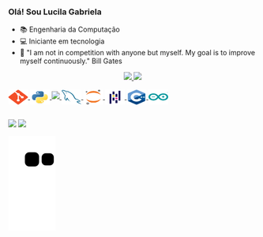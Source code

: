 ### Olá! Sou Lucila Gabriela

- 📚 Engenharia da Computação
- 💻 Iniciante em tecnologia
- 💭 "I am not in competition with anyone but myself. My goal is to improve myself continuously." Bill Gates

<div align="center">
  <a href="https://github.com/lucilagabriela">
  <img height="160em" src="https://github-readme-stats.vercel.app/api?username=lucilagabriela&show_icons=true&theme=dracula&include_all_commits=true&count_private=true"/>
  <img height="140em" src="https://github-readme-stats.vercel.app/api/top-langs/?username=lucilagabriela&layout=compact&langs_count=7&theme=dracula"/>
</div>
<div style="display: inline_block"><br>
  <img align="center" alt="luci-git" height="30" width="40" src="https://raw.githubusercontent.com/devicons/devicon/master/icons/git/git-original.svg">
  <img align="center" alt="luci-py" height="30" width="40" src="https://raw.githubusercontent.com/devicons/devicon/master/icons/python/python-original.svg">
  <img src="https://cdn.jsdelivr.net/gh/devicons/devicon/icons/adonisjs/adonisjs-original.svg" />
  <img align="center" alt="luci-mysql" height="30" width="40" src="https://raw.githubusercontent.com/devicons/devicon/master/icons/mysql/mysql-original.svg">
  <img align="center" alt="luci-jupyter" height="30" width="40" src="https://raw.githubusercontent.com/devicons/devicon/master/icons/jupyter/jupyter-original.svg">
  <img align="center" alt="luci-pandas" height="30" width="40" src="https://raw.githubusercontent.com/devicons/devicon/master/icons/pandas/pandas-original.svg">
  <img align="center" alt="luci-cplusplus" height="30" width="40" src="https://raw.githubusercontent.com/devicons/devicon/master/icons/cplusplus/cplusplus-original.svg">
  <img align="center" alt="luci-arduino" height="30" width="40" src="https://raw.githubusercontent.com/devicons/devicon/master/icons/arduino/arduino-original.svg">
</div>

  ##

<div> 
  <a href="https://instagram.com/lucilagcosta" target="_blank"><img src="https://img.shields.io/badge/-Instagram-%23E4405F?style=for-the-badge&logo=instagram&logoColor=white" target="_blank"></a>
  <a href="https://www.linkedin.com/in/lucila-gabriela-gomes-costa-62a050211/" target="_blank"><img src="https://img.shields.io/badge/-LinkedIn-%230077B5?style=for-the-badge&logo=linkedin&logoColor=white" target="_blank"></a>

  ![Snake animation](https://github.com/lucilagabriela/lucilagabriela/blob/output/github-contribution-grid-snake.svg)
 
</div>
